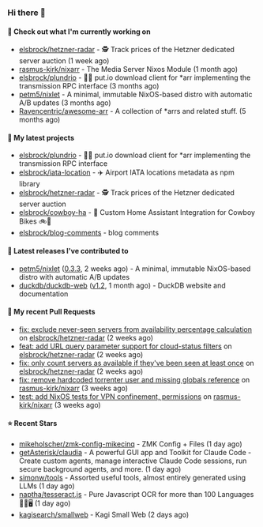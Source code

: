 ### Hi there 👋

#### 👷 Check out what I'm currently working on

- [elsbrock/hetzner-radar](https://github.com/elsbrock/hetzner-radar) - 🕵️ Track prices of the Hetzner dedicated server auction (1 week ago)
- [rasmus-kirk/nixarr](https://github.com/rasmus-kirk/nixarr) - The Media Server Nixos Module (1 month ago)
- [elsbrock/plundrio](https://github.com/elsbrock/plundrio) - 🏴‍☠️ put.io download client for *arr implementing the transmission RPC interface (3 months ago)
- [petm5/nixlet](https://github.com/petm5/nixlet) - A minimal, immutable NixOS-based distro with automatic A/B updates (3 months ago)
- [Ravencentric/awesome-arr](https://github.com/Ravencentric/awesome-arr) - A collection of *arrs and related stuff. (5 months ago)

#### 🌱 My latest projects

- [elsbrock/plundrio](https://github.com/elsbrock/plundrio) - 🏴‍☠️ put.io download client for *arr implementing the transmission RPC interface
- [elsbrock/iata-location](https://github.com/elsbrock/iata-location) - ✈️ Airport IATA locations metadata as npm library
- [elsbrock/hetzner-radar](https://github.com/elsbrock/hetzner-radar) - 🕵️ Track prices of the Hetzner dedicated server auction
- [elsbrock/cowboy-ha](https://github.com/elsbrock/cowboy-ha) - 🤠 Custom Home Assistant Integration for Cowboy Bikes 🚲💨
- [elsbrock/blog-comments](https://github.com/elsbrock/blog-comments) - blog comments

#### 🔭 Latest releases I've contributed to

- [petm5/nixlet](https://github.com/petm5/nixlet) ([0.3.3](https://github.com/petm5/nixlet/releases/tag/0.3.3), 2 weeks ago) - A minimal, immutable NixOS-based distro with automatic A/B updates
- [duckdb/duckdb-web](https://github.com/duckdb/duckdb-web) ([v1.2](https://github.com/duckdb/duckdb-web/releases/tag/v1.2), 1 month ago) - DuckDB website and documentation

#### 🔨 My recent Pull Requests

- [fix: exclude never-seen servers from availability percentage calculation](https://github.com/elsbrock/hetzner-radar/pull/217) on [elsbrock/hetzner-radar](https://github.com/elsbrock/hetzner-radar) (2 weeks ago)
- [feat: add URL query parameter support for cloud-status filters](https://github.com/elsbrock/hetzner-radar/pull/216) on [elsbrock/hetzner-radar](https://github.com/elsbrock/hetzner-radar) (2 weeks ago)
- [fix: only count servers as available if they&#39;ve been seen at least once](https://github.com/elsbrock/hetzner-radar/pull/215) on [elsbrock/hetzner-radar](https://github.com/elsbrock/hetzner-radar) (2 weeks ago)
- [fix: remove hardcoded torrenter user and missing globals reference](https://github.com/rasmus-kirk/nixarr/pull/72) on [rasmus-kirk/nixarr](https://github.com/rasmus-kirk/nixarr) (3 weeks ago)
- [test: add NixOS tests for VPN confinement, permissions](https://github.com/rasmus-kirk/nixarr/pull/71) on [rasmus-kirk/nixarr](https://github.com/rasmus-kirk/nixarr) (3 weeks ago)

#### ⭐ Recent Stars

- [mikeholscher/zmk-config-mikecinq](https://github.com/mikeholscher/zmk-config-mikecinq) - ZMK Config &#43; Files (1 day ago)
- [getAsterisk/claudia](https://github.com/getAsterisk/claudia) - A powerful GUI app and Toolkit for Claude Code - Create custom agents, manage interactive Claude Code sessions, run secure background agents, and more. (1 day ago)
- [simonw/tools](https://github.com/simonw/tools) - Assorted useful tools, almost entirely generated using LLMs (1 day ago)
- [naptha/tesseract.js](https://github.com/naptha/tesseract.js) - Pure Javascript OCR for more than 100 Languages 📖🎉🖥 (1 day ago)
- [kagisearch/smallweb](https://github.com/kagisearch/smallweb) - Kagi Small Web (2 days ago)
